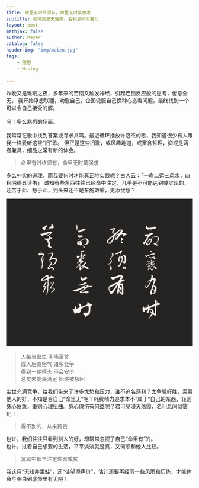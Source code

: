 ```yaml
---
title: 命里有时终须有，命里无时莫强求
subtitle: 君可见漫天落霞，名利息间似雾化
layout: post
mathjax: false
author: Meyer
catalog: false
header-img: "img/meizu.jpg"
tags: 
    - 随想
    - Musing

---
```


昨晚又是难眠之夜，多年来的苦恼又触发神经，引起连锁反应般的思考，倦意全无。
我开始浮想联翩，劝慰自己，企图说服自己换种心态看问题，最终找到一个可以令自己接受的解。  
<br>
呵！多么熟悉的场面。  
<br>
我常常在歌中找到答案或寻求共鸣。最近循环播放许冠杰的歌，我知道很少有人跟我一样爱听这些“旧”歌。
但正是这些旧歌，或风趣地道，或富含哲理，抑或是两者兼具，细品之常有新的体会。  

> 命里有时终须有，命里无时莫强求   

多么朴实的道理，而我要何时才能真正地实践呢？古人云：「一命二运三风水，四积阴德五读书」 
诚知有些东西往往已经命中注定，几乎是不可能达到或实现的，还苦于此、愁于此，到头来还不是东施效颦，更添忧愁？  

![](/img/in-post/命里有时.png)

> 人每当出生 不晓富贫  
> 成人后染俗气 诸多竞争  
> 得到一朝得志 不会安份  
> 总觉未能获满足 始终被愁困  


尘世充满竞争，给我们带来了许多忧愁和压力，谁不追名逐利？太争强好胜，羡慕他人的好，不知是否自己“命里无”呢？耗费精力追求本不“属于”自己的东西，轻则身心疲惫，重则心理扭曲。身心俱伤有何益呢？君可见漫天落霞，名利息间似雾化！    

> 得不到的，从来矜贵

也许，我们往往只看到别人的好，却常常忽视了自己“命里有”的。  
也许，过着自己想要的生活，平平淡淡就是真，又何须和他人比较。  

> 冥冥中都早注定你富或贫  

我这只“无知井里蛙”，还“徒望添声价”，估计还要再经历一些风雨和历练，才能体会与明白到底命里有无吧！

